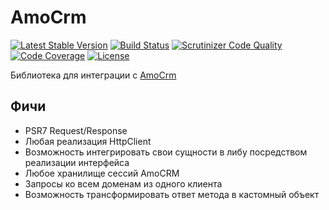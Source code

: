 AmoCrm
======
[![Latest Stable Version](https://poser.pugx.org/mb24dev/amocrm/v/stable)](https://packagist.org/packages/mb24dev/amocrm)
[![Build Status](https://travis-ci.org/mb24dev/amocrm.svg?branch=master)](https://travis-ci.org/mb24dev/amocrm)
[![Scrutinizer Code Quality](https://scrutinizer-ci.com/g/mb24dev/amocrm/badges/quality-score.png?b=master)](https://scrutinizer-ci.com/g/mb24dev/amocrm/?branch=master)
[![Code Coverage](https://scrutinizer-ci.com/g/mb24dev/amocrm/badges/coverage.png?b=master)](https://scrutinizer-ci.com/g/mb24dev/amocrm/?branch=master)
[![License](https://poser.pugx.org/mb24dev/amocrm/license)](https://packagist.org/packages/mb24dev/amocrm)


Библиотека для интеграции с [AmoCrm]

## Фичи

- PSR7 Request/Response
- Любая реализация HttpClient
- Возможность интегрировать свои сущности в либу посредством реализации интерфейса
- Любое хранилище сессий AmoCRM
- Запросы ко всем доменам из одного клиента
- Возможность трансформировать ответ метода в кастомный объект

[AmoCrm]:https://www.amocrm.ru/
